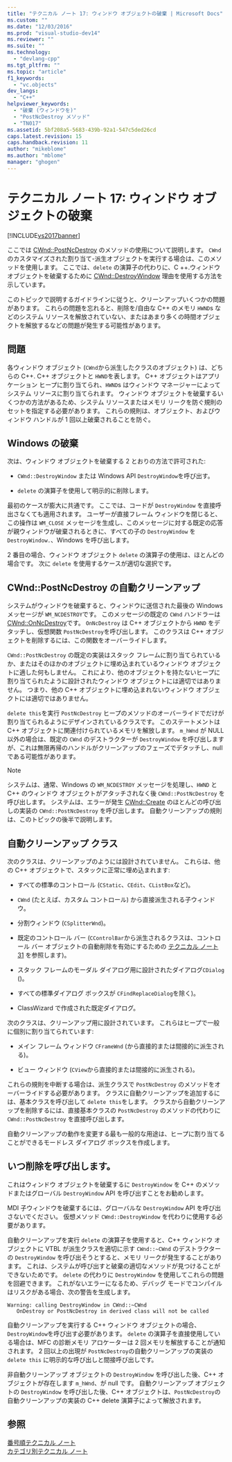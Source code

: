 ```yaml
---
title: "テクニカル ノート 17: ウィンドウ オブジェクトの破棄 | Microsoft Docs"
ms.custom: ""
ms.date: "12/03/2016"
ms.prod: "visual-studio-dev14"
ms.reviewer: ""
ms.suite: ""
ms.technology: 
  - "devlang-cpp"
ms.tgt_pltfrm: ""
ms.topic: "article"
f1_keywords: 
  - "vc.objects"
dev_langs: 
  - "C++"
helpviewer_keywords: 
  - "破棄 (ウィンドウを)"
  - "PostNcDestroy メソッド"
  - "TN017"
ms.assetid: 5bf208a5-5683-439b-92a1-547c5ded26cd
caps.latest.revision: 15
caps.handback.revision: 11
author: "mikeblome"
ms.author: "mblome"
manager: "ghogen"
---
```

# テクニカル ノート 17: ウィンドウ オブジェクトの破棄
[!INCLUDE[vs2017banner](../assembler/inline/includes/vs2017banner.md)]

ここでは [CWnd::PostNcDestroy](../Topic/CWnd::PostNcDestroy.md) のメソッドの使用について説明します。  `CWnd`のカスタマイズされた割り当て\-派生オブジェクトを実行する場合は、このメソッドを使用します。  ここでは、`delete` の演算子の代わりに、C \+\+.ウィンドウ オブジェクトを破棄するために [CWnd::DestroyWindow](../Topic/CWnd::DestroyWindow.md) 理由を使用する方法を示しています。  
  
 このトピックで説明するガイドラインに従うと、クリーンアップいくつかの問題があります。  これらの問題を忘れると、削除を\/自由な C\+\+ のメモリ `HWND`s などのシステム リソースを解放されていない、またはあまり多くの時間オブジェクトを解放するなどの問題が発生する可能性があります。  
  
## 問題  
 各ウィンドウ オブジェクト \(`CWnd`から派生したクラスのオブジェクト\) は、どちらの C\+\+. C\+\+ オブジェクトと `HWND`を表します。  C\+\+ オブジェクトはアプリケーション ヒープに割り当てられ、`HWND`s はウィンドウ マネージャーによってシステム リソースに割り当てられます。  ウィンドウ オブジェクトを破棄するいくつかの方法があるため、システム リソースまたはメモリ リークを防ぐ規則のセットを指定する必要があります。  これらの規則は、オブジェクト、およびウィンドウ ハンドルが 1 回以上破棄されることを防ぐ。  
  
## Windows の破棄  
 次は、ウィンドウ オブジェクトを破棄する 2 とおりの方法で許可された:  
  
-   `CWnd::DestroyWindow` または Windows API `DestroyWindow`を呼び出す。  
  
-   `delete` の演算子を使用して明示的に削除します。  
  
 最初のケースが膨大に共通です。  ここでは、コードが `DestroyWindow` を直接呼出さなくても適用されます。  ユーザーが直接フレーム ウィンドウを閉じると、この操作は `WM_CLOSE` メッセージを生成し、このメッセージに対する既定の応答が親ウィンドウが破棄されるときに、すべての子の `DestroyWindow` を `DestroyWindow.`、Windows を呼び出します。  
  
 2 番目の場合、ウィンドウ オブジェクト `delete` の演算子の使用は、ほとんどの場合です。  次に `delete` を使用するケースが適切な選択です。  
  
## CWnd::PostNcDestroy の自動クリーンアップ  
 システムがウィンドウを破棄すると、ウィンドウに送信された最後の Windows メッセージが `WM_NCDESTROY`です。  このメッセージの既定の `CWnd` ハンドラーは [CWnd::OnNcDestroy](../Topic/CWnd::OnNcDestroy.md)です。  `OnNcDestroy` は C\+\+ オブジェクトから `HWND` をデタッチし、仮想関数 `PostNcDestroy`を呼び出します。  このクラスは C\+\+ オブジェクトを削除するには、この関数をオーバーライドします。  
  
 `CWnd::PostNcDestroy` の既定の実装はスタック フレームに割り当てられているか、またはそのほかのオブジェクトに埋め込まれているウィンドウ オブジェクトに適した何もしません。  これにより、他のオブジェクトを持たないヒープに割り当てられたように設計されたウィンドウ オブジェクトには適切ではありません。  つまり、他の C\+\+ オブジェクトに埋め込まれないウィンドウ オブジェクトには適切ではありません。  
  
 `delete this`を実行 `PostNcDestroy` ヒープのメソッドのオーバーライドでだけが割り当てられるようにデザインされているクラスです。  このステートメントは C\+\+ オブジェクトに関連付けられているメモリを解放します。  `m_hWnd` が NULL 以外の場合は、既定の `CWnd` のデストラクターが `DestroyWindow` を呼び出しますが、これは無限再帰のハンドルがクリーンアップのフェーズでデタッチし、null である可能性があります。  
  
> [!NOTE]
>  システムは、通常、Windows の `WM_NCDESTROY` メッセージを処理し、`HWND` と C\+\+ のウィンドウ オブジェクトがアタッチされなく後 `CWnd::PostNcDestroy` を呼び出します。  システムは、エラーが発生 [CWnd::Create](../Topic/CWnd::Create.md) のほとんどの呼び出しの実装の `CWnd::PostNcDestroy` を呼び出します。  自動クリーンアップの規則は、このトピックの後半で説明します。  
  
## 自動クリーンアップ クラス  
 次のクラスは、クリーンアップのようには設計されていません。  これらは、他の C\+\+ オブジェクトで、スタックに正常に埋め込まれます:  
  
-   すべての標準のコントロール \(`CStatic`、`CEdit`、`CListBox`など\)。  
  
-   `CWnd` \(たとえば、カスタム コントロール\) から直接派生される子ウィンドウ。  
  
-   分割ウィンドウ \(`CSplitterWnd`\)。  
  
-   既定のコントロール バー \(`CControlBar`から派生されるクラスは、コントロール バー オブジェクトの自動削除を有効にするための [テクニカル ノート 31](../mfc/tn031-control-bars.md) を参照します\)。  
  
-   スタック フレームのモーダル ダイアログ用に設計されたダイアログ`CDialog` \(\)。  
  
-   すべての標準ダイアログ ボックスが `CFindReplaceDialog`を除く\)。  
  
-   ClassWizard で作成された既定ダイアログ。  
  
 次のクラスは、クリーンアップ用に設計されています。  これらはヒープで一般に個別に割り当てられています:  
  
-   メイン フレーム ウィンドウ `CFrameWnd` \(から直接的または間接的に派生される\)。  
  
-   ビュー ウィンドウ \(`CView`から直接的または間接的に派生される\)。  
  
 これらの規則を中断する場合は、派生クラスで `PostNcDestroy` のメソッドをオーバーライドする必要があります。  クラスに自動クリーンアップを追加するには、基本クラスを呼び出して `delete this`をします。  クラスから自動クリーンアップを削除するには、直接基本クラスの `PostNcDestroy` のメソッドの代わりに `CWnd::PostNcDestroy` を直接呼び出します。  
  
 自動クリーンアップの動作を変更する最も一般的な用途は、ヒープに割り当てることができるモードレス ダイアログ ボックスを作成します。  
  
## いつ削除を呼び出します。  
 これはウィンドウ オブジェクトを破棄するに `DestroyWindow` を C\+\+ のメソッドまたはグローバル `DestroyWindow` API を呼び出すことをお勧めします。  
  
 MDI 子ウィンドウを破棄するには、グローバルな `DestroyWindow` API を呼び出さないでください。  仮想メソッド `CWnd::DestroyWindow` を代わりに使用する必要があります。  
  
 自動クリーンアップを実行 `delete` の演算子を使用すると、C\+\+ ウィンドウ オブジェクトに VTBL が派生クラスを適切に示す `CWnd::~CWnd` のデストラクターの `DestroyWindow` を呼び出そうとすると、メモリ リークが発生することがあります。  これは、システムが呼び出すと破棄の適切なメソッドが見つけることができないためです。  `delete` の代わりに `DestroyWindow` を使用してこれらの問題を回避できます。  これがないエラーになるため、デバッグ モードでコンパイルはリスクがある場合、次の警告を生成します。  
  
```  
Warning: calling DestroyWindow in CWnd::~CWnd  
   OnDestroy or PostNcDestroy in derived class will not be called  
```  
  
 自動クリーンアップを実行する C\+\+ ウィンドウ オブジェクトの場合、`DestroyWindow`を呼び出す必要があります。  `delete` の演算子を直接使用している場合は、MFC の診断メモリ アロケーターは 2 回メモリを解放することが通知されます。  2 回以上の出現が `PostNcDestroy`の自動クリーンアップの実装の `delete this` に明示的な呼び出しと間接呼び出しです。  
  
 非自動クリーンアップ オブジェクトの `DestroyWindow` を呼び出した後、C\+\+ オブジェクトが存在します `m_hWnd`、が null です。  自動クリーンアップ オブジェクトの `DestroyWindow` を呼び出した後、C\+\+ オブジェクトは、`PostNcDestroy`の自動クリーンアップの実装の C\+\+ delete 演算子によって解放されます。  
  
## 参照  
 [番号順テクニカル ノート](../mfc/technical-notes-by-number.md)   
 [カテゴリ別テクニカル ノート](../mfc/technical-notes-by-category.md)